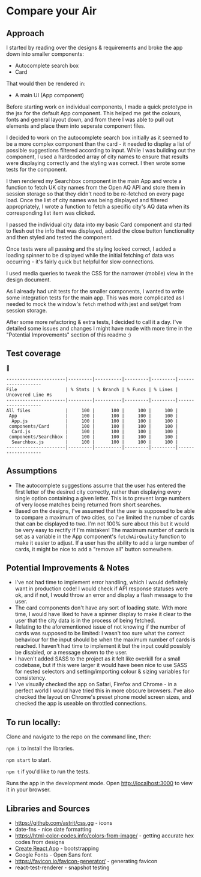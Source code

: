 # Compare your Air

## Approach

I started by reading over the designs & requirements and broke the app down into smaller components:

- Autocomplete search box
- Card

That would then be rendered in:

- A main UI (App component)

Before starting work on individual components, I made a quick prototype in the jsx for the default App component. This helped me get the colours, fonts and general layout down, and from there I was able to pull out elements and place them into seperate component files.

I decided to work on the autocomplete search box initially as it seemed to be a more complex component than the card - it needed to display a list of possible suggestions filtered according to input. While I was building out the component, I used a hardcoded array of city names to ensure that results were displaying correctly and the styling was correct. I then wrote some tests for the component.

I then rendered my Searchbox component in the main App and wrote a function to fetch UK city names from the Open AQ API and store them in session storage so that they didn't need to be re-fetched on every page load. Once the list of city names was being displayed and filtered appropriately, I wrote a function to fetch a specific city's AQ data when its corresponding list item was clicked.

I passed the individual city data into my basic Card component and started to flesh out the info that was displayed, added the close button functionality and then styled and tested the component.

Once tests were all passing and the styling looked correct, I added a loading spinner to be displayed while the initial fetching of data was occurring - it's fairly quick but helpful for slow connections.

I used media queries to tweak the CSS for the narrower (mobile) view in the design document.

As I already had unit tests for the smaller components, I wanted to write some integration tests for the main app. This was more complicated as I needed to mock the window's `fetch` method with jest and set/get from session storage.

After some more refactoring & extra tests, I decided to call it a day. I've detailed some issues and changes I might have made with more time in the "Potential Improvements" section of this readme :)

## Test coverage

:tada:

```
----------------------|---------|----------|---------|---------|-------------------
File                  | % Stmts | % Branch | % Funcs | % Lines | Uncovered Line #s
----------------------|---------|----------|---------|---------|-------------------
All files             |     100 |      100 |     100 |     100 |
 App                  |     100 |      100 |     100 |     100 |
  App.js              |     100 |      100 |     100 |     100 |
 components/Card      |     100 |      100 |     100 |     100 |
  Card.js             |     100 |      100 |     100 |     100 |
 components/Searchbox |     100 |      100 |     100 |     100 |
  Searchbox.js        |     100 |      100 |     100 |     100 |
----------------------|---------|----------|---------|---------|-------------------
```

## Assumptions

- The autocomplete suggestions assume that the user has entered the first letter of the desired city correctly, rather than displaying every single option containing a given letter. This is to prevent large numbers of very loose matches being returned from short searches.
- Based on the designs, I've assumed that the user is supposed to be able to compare a maximum of two cities, so I've limited the number of cards that can be displayed to two. I'm not 100% sure about this but it would be very easy to rectify if I'm mistaken! The maximum number of cards is set as a variable in the App component's `fetchAirQuality` function to make it easier to adjust. If a user has the ability to add a large number of cards, it might be nice to add a "remove all" button somewhere.

## Potential Improvements & Notes

- I've not had time to implement error handling, which I would definitely want in production code! I would check if API response statuses were ok, and if not, I would throw an error and display a flash message to the user.
- The card components don't have any sort of loading state. With more time, I would have liked to have a spinner display to make it clear to the user that the city data is in the process of being fetched.
- Relating to the aforementioned issue of not knowing if the number of cards was supposed to be limited: I wasn't too sure what the correct behaviour for the input should be when the maximum number of cards is reached. I haven't had time to implement it but the input could possibly be disabled, or a message shown to the user.
- I haven't added SASS to the project as it felt like overkill for a small codebase, but if this were larger it would have been nice to use SASS for nested selectors and setting/importing colour & sizing variables for consistency.
- I've visually checked the app on Safari, Firefox and Chrome - in a perfect world I would have tried this in more obscure browsers. I've also checked the layout on Chrome's preset phone model screen sizes, and checked the app is useable on throttled connections.

## To run locally:

Clone and navigate to the repo on the command line, then:

`npm i` to install the libraries.

`npm start` to start.

`npm t` if you'd like to run the tests.

Runs the app in the development mode.
Open [http://localhost:3000](http://localhost:3000) to view it in your browser.

## Libraries and Sources

- https://github.com/astrit/css.gg - icons
- date-fns - nice date formatting
- https://html-color-codes.info/colors-from-image/ - getting accurate hex codes from designs
- [Create React App](https://github.com/facebook/create-react-app) - bootstrapping
- Google Fonts - Open Sans font
- https://favicon.io/favicon-generator/ - generating favicon
- react-test-renderer - snapshot testing
